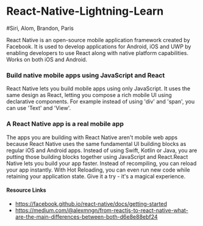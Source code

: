 # React-Native-Lightning-Learn

#Siri, Alom, Brandon, Paris

React Native is an open-source mobile application framework created by Facebook. It is used to develop applications for Android, iOS and UWP by enabling developers to use React along with native platform capabilities. Works on both iOS and Android.

### Build native mobile apps using JavaScript and React

React Native lets you build mobile apps using only JavaScript. It uses the same design as React, letting you compose a rich mobile UI using declarative components. For example instead of using 'div' and 'span', you can use 'Text' and 'View'.

### A React Native app is a real mobile app

The apps you are building with React Native aren't mobile web apps because React Native uses the same fundamental UI building blocks as regular iOS and Android apps. Instead of using Swift, Kotlin or Java, you are putting those building blocks together using JavaScript and React.React Native lets you build your app faster. Instead of recompiling, you can reload your app instantly. With Hot Reloading, you can even run new code while retaining your application state. Give it a try - it's a magical experience.


#### Resource Links

- https://facebook.github.io/react-native/docs/getting-started
- https://medium.com/@alexmngn/from-reactjs-to-react-native-what-are-the-main-differences-between-both-d6e8e88ebf24
